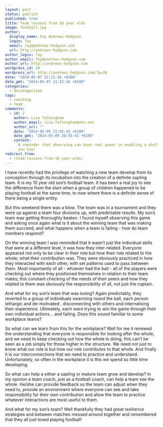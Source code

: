 ```yaml
---
layout: post
status: publish
published: true
title: Team lessons from 10 year olds
image: football.jpg
author:
  display_name: Fay Andrews-Hodgson
  login: fay
  email: fay@andrews-hodgson.com
  url: http://andrews-hodgson.com
author_login: fay
author_email: fay@andrews-hodgson.com
author_url: http://andrews-hodgson.com
wordpress_id: 20
wordpress_url: http://andrews-hodgson.com/?p=20
date: "2014-05-07 22:22:16 +0100"
date_gmt: "2014-05-07 21:22:16 +0100"
categories:
  - Uncategorized
tags:
  - coaching
  - team
comments:
  - id: 2
    author: Lisa falkingham
    author_email: lisa.falkingham@nhs.net
    author_url: ""
    date: "2014-05-09 21:55:43 +0100"
    date_gmt: "2014-05-09 20:55:43 +0100"
    content:
      A reminder that observing can have real power in enabling a shift. Thank
      you Fay!
redirect_from:
  - /team-lessons-from-10-year-olds/
---
```


<p>I have recently had the privilege of watching a new team develop from its conception through its incubation into the creation of a definite sapling team. It is my 10 year old son’s football team. It has been a real joy to see the difference from the start when a group of children happened to be playing football at the same time, to now where there is a definite sense of there being a single entity.</p>

<!--more-->

<p>But this weekend there was a blow. The team was in a tournament and they were up against a team four divisions up, with predictable results. My son’s team was getting thoroughly beaten. I found myself observing this game and asking once again what is it about the winning team that was making them succeed, and what happens when a team is failing - how do team members respond?</p>
<p>On the winning team I was reminded that it wasn’t just the individual skills that were at a different level, it was how they inter-related. Everyone appeared not only to be clear in their role but how their role related to the whole; what their contribution was. They were obviously practiced in how they interacted with each other, with set patterns used to pass between them. Most importantly of all - whoever had the ball - all of the players were checking out where they positioned themselves in relation to their team mates; this constant checking of the needs of their peers and how they related to them was obviously the responsibility of all, not just the captain.</p>
<p>And what for my son’s team that was losing? Again predictably, they reverted to a group of individuals swarming round the ball, each person lethargic and de-motivated , disconnecting with others and internalising their experience. Ultimately, each were trying to win the game through their own individual actions... and failing. Does this sound familiar to some workplace teams?</p>
<p>So what can we learn from this for the workplace? Well for me it renewed the understanding that everyone is responsible for looking after the whole, and we need to keep checking out how the whole is doing, this can’t be seen as a job simply for those higher in the structure. We need not just to know what our role is but how our role contributes to that whole. And finally it is our interconnections that we need to practice and understand. Unfortunately, so often in the workplace it is this we spend so little time developing.</p>
<p>So what can help a either a sapling or mature team grow and develop? In my opinion a team coach, just as a football coach, can help a team see the whole. He/she can provide feedback so the team can adjust when they need to, provide an environment where everyone can see and take responsibility for their own contribution and allow the team to practice whatever interactions are most useful to them.</p>
<p>And what for my son’s team? Well thankfully they had great resilience strategies and between matches messed around together and remembered that they all just loved playing football!</p>

